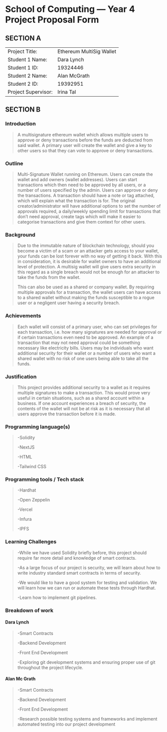 # School of Computing &mdash; Year 4 Project Proposal Form


## SECTION A

|                     |                             |
|---------------------|-----------------------------|
|Project Title:       | Ethereum MultiSig Wallet    |
|Student 1 Name:      | Dara Lynch                  |
|Student 1 ID:        | 19324446                    |
|Student 2 Name:      | Alan McGrath                |
|Student 2 ID:        | 19392951                    |
|Project Supervisor:  | Irina Tal                   |


## SECTION B
 
 
### Introduction
 
> A multisignature ethereum wallet which allows multiple users to approve or deny transactions before the funds are deducted from said wallet. A primary user will create the wallet and give a key to other users so that they can vote to approve or deny transactions.
 
 
### Outline
 
> Multi-Signature Wallet running on Ethereum. Users can create the wallet and add owners (wallet addresses). Users can start transactions which then need to be approved by all users, or a number of users specified by the admin. Users can approve or deny the transactions. A transaction should have a note or tag attached, which will explain what the transaction is for. The original creator/administrator will have additional options to set the number of approvals required, a daily/weekly spending limit for transactions that don’t need approval, create tags which will make it easier to categorise transactions and give them context for other users. 
 
 
### Background
 
> Due to the immutable nature of blockchain technology, should you become a victim of a scam or an attacker gets access to your wallet, your funds can be lost forever with no way of getting it back. With this in consideration, it is desirable for wallet owners to have an additional level of protection. A multisig wallet will give users extra security in this regard as a single breach would not be enough for an attacker to take the funds from the wallet.
> 
> This can also be used as a shared or company wallet. By requiring multiple approvals for a transaction, the wallet users can have access to a shared wallet without making the funds susceptible to a rogue user or a negligent user having a security breach.
 
 
### Achievements
 
> Each wallet will consist of a primary user, who can set privileges for each transaction, i.e. how many signatures are needed for approval or if certain transactions even need to be approved. An example of a transaction that may not need approval could be something necessary like electricity bills. Users may be individuals who want additional security for their wallet or a number of users who want a shared wallet with no risk of one users being able to take all the funds.   
 
 
### Justification
 
> This project provides additional security to a wallet as it requires multiple signatures to make a transaction. This would prove very useful in certain situations, such as a shared account within a business. If one account experiences a breach of security, the contents of the wallet will not be at risk as it is necessary that all users approve the transaction before it is made.
 
 
### Programming language(s)
 
> -Solidity
>
> -NextJS
>
> -HTML
>
> -Tailwind CSS
> 
 
 
### Programming tools / Tech stack
 
> -Hardhat
>
> -Open Zeppelin
>
> -Vercel
>
> -Infura
>
> -IPFS
> 
 
### Learning Challenges
 
> -While we have used Solidity briefly before, this project should require far more detail and knowledge of smart contracts. 
>
>
> -As a large focus of our project is security, we will learn about how to write industry standard smart contracts in terms of security.
>
>
> -We would like to have a good system for testing and validation. We will learn how we can run or automate these tests through Hardhat. 
>
>
> -Learn how to implement git pipelines. 
>         
 
 
### Breakdown of work
 
#### Dara Lynch
 
> -Smart Contracts
>
> -Backend Development
>
> -Front End Development
>
> -Exploring git development systems and ensuring proper use of git throughout the project lifecycle.
>
 
#### Alan Mc Grath
 
> -Smart Contracts
>
> -Backend Development
>
> -Front End Development
>
> -Research possible testing systems and frameworks and implement automated testing into our project development
>
